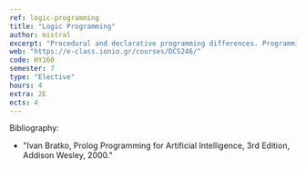 ```yaml
---
ref: logic-programming
title: "Logic Programming"
author: mistral
excerpt: "Procedural and declarative programming differences. Programming according to predicate logic. Propositional logic. Entailment and proof methods in propositional logic. Axioms and decidability. Resolution methods. Syntax and semantics of predicate logic. Unification and resolution in predicate logic. Horn clauses. The Prolog programming language. Syntax, lists, operators and arithmetic. Backtracking control and negation. Data structure handling. Applications of Prolog in search problems, symbolic processing and natural language understanding."
web: "https://e-class.ionio.gr/courses/DCS246/"
code: ΗΥ160
semester: 7 
type: "Elective"
hours: 4
extra: 2E
ects: 4
---
```


Bibliography: 
  - "Ivan Bratko, Prolog Programming for Artificial Intelligence, 3rd Edition, Addison Wesley, 2000."
